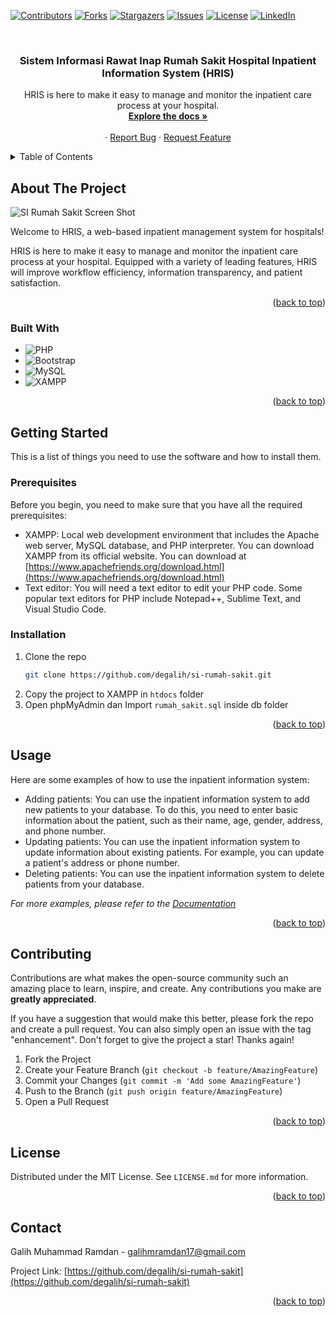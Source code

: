 <a name="readme-top"></a>

<!-- PROJECT SHIELDS -->

[![Contributors][contributors-shield]][contributors-url]
[![Forks][forks-shield]][forks-url]
[![Stargazers][stars-shield]][stars-url]
[![Issues][issues-shield]][issues-url]
[![License][license-shield]][license-url]
[![LinkedIn][linkedin-shield]][linkedin-url]

<!-- PROJECT LOGO -->
<br />
<div align="center">
  <!-- <a href="https://github.com/degalih/si-rumah-sakit">
    <img src="images/logo.png" alt="Logo" width="80" height="80">
  </a> -->

<h3 align="center">Sistem Informasi Rawat Inap Rumah Sakit 
Hospital Inpatient Information System (HRIS)</h3>

  <p align="center">
    HRIS is here to make it easy to manage and monitor the inpatient care process at your hospital.
    <br />
    <a href="https://github.com/degalih/si-rumah-sakit"><strong>Explore the docs »</strong></a>
    <br />
    <br />
<!--     <a href="https://github.com/degalih/si-rumah-sakit">View Demo</a> -->
    ·
    <a href="https://github.com/degalih/si-rumah-sakit/issues">Report Bug</a>
    ·
    <a href="https://github.com/degalih/si-rumah-sakit/issues">Request Feature</a>
  </p>
</div>

<!-- TABLE OF CONTENTS -->
<details>
  <summary>Table of Contents</summary>
  <ol>
    <li>
      <a href="#about-the-project">About The Project</a>
      <ul>
        <li><a href="#built-with">Built With</a></li>
      </ul>
    </li>
    <li>
      <a href="#getting-started">Getting Started</a>
      <ul>
        <li><a href="#prerequisites">Prerequisites</a></li>
        <li><a href="#installation">Installation</a></li>
      </ul>
    </li>
    <li><a href="#usage">Usage</a></li>
    <li><a href="#roadmap">Roadmap</a></li>
    <li><a href="#contributing">Contributing</a></li>
    <li><a href="#license">License</a></li>
    <li><a href="#contact">Contact</a></li>
    <li><a href="#acknowledgments">Acknowledgments</a></li>
  </ol>
</details>

<!-- ABOUT THE PROJECT -->

## About The Project

![SI Rumah Sakit Screen Shot][product-screenshot]

Welcome to HRIS, a web-based inpatient management system for hospitals!

HRIS is here to make it easy to manage and monitor the inpatient care process at your hospital. Equipped with a variety of leading features, HRIS will improve workflow efficiency, information transparency, and patient satisfaction.

<p align="right">(<a href="#readme-top">back to top</a>)</p>

### Built With

- ![PHP][PHP]
- ![Bootstrap][Bootstrap]
- ![MySQL][MySQL]
- ![XAMPP][XAMPP]

<p align="right">(<a href="#readme-top">back to top</a>)</p>

<!-- GETTING STARTED -->

## Getting Started

This is a list of things you need to use the software and how to install them.

### Prerequisites

Before you begin, you need to make sure that you have all the required prerequisites:

- XAMPP: Local web development environment that includes the Apache web server, MySQL database, and PHP interpreter. You can download XAMPP from its official website. You can download at [https://www.apachefriends.org/download.html](https://www.apachefriends.org/download.html)
- Text editor: You will need a text editor to edit your PHP code. Some popular text editors for PHP include Notepad++, Sublime Text, and Visual Studio Code.

### Installation

1. Clone the repo
   ```sh
   git clone https://github.com/degalih/si-rumah-sakit.git
   ```
2. Copy the project to XAMPP in `htdocs` folder
3. Open phpMyAdmin dan Import `rumah_sakit.sql` inside db folder

<p align="right">(<a href="#readme-top">back to top</a>)</p>

<!-- USAGE EXAMPLES -->

## Usage

Here are some examples of how to use the inpatient information system:

- Adding patients: You can use the inpatient information system to add new patients to your database. To do this, you need to enter basic information about the patient, such as their name, age, gender, address, and phone number.
- Updating patients: You can use the inpatient information system to update information about existing patients. For example, you can update a patient's address or phone number.
- Deleting patients: You can use the inpatient information system to delete patients from your database.

_For more examples, please refer to the [Documentation](https://example.com)_

<p align="right">(<a href="#readme-top">back to top</a>)</p>

<!-- ROADMAP -->

<!-- ## Roadmap

- [ ] Feature 1
- [ ] Feature 2
- [ ] Feature 3
  - [ ] Nested Feature

See the [open issues](https://github.com/degalih/si-rumah-sakit/issues) for a full list of proposed features (and known issues).

<p align="right">(<a href="#readme-top">back to top</a>)</p> -->

<!-- CONTRIBUTING -->

## Contributing

Contributions are what makes the open-source community such an amazing place to learn, inspire, and create. Any contributions you make are **greatly appreciated**.

If you have a suggestion that would make this better, please fork the repo and create a pull request. You can also simply open an issue with the tag "enhancement".
Don't forget to give the project a star! Thanks again!

1. Fork the Project
2. Create your Feature Branch (`git checkout -b feature/AmazingFeature`)
3. Commit your Changes (`git commit -m 'Add some AmazingFeature'`)
4. Push to the Branch (`git push origin feature/AmazingFeature`)
5. Open a Pull Request

<p align="right">(<a href="#readme-top">back to top</a>)</p>

<!-- LICENSE -->

## License

Distributed under the MIT License. See `LICENSE.md` for more information.

<p align="right">(<a href="#readme-top">back to top</a>)</p>

<!-- CONTACT -->

## Contact

Galih Muhammad Ramdan - galihmramdan17@gmail.com

Project Link: [https://github.com/degalih/si-rumah-sakit](https://github.com/degalih/si-rumah-sakit)

<p align="right">(<a href="#readme-top">back to top</a>)</p>

<!-- ACKNOWLEDGMENTS -->

<!-- ## Acknowledgments

- []()
- []()
- []()

<p align="right">(<a href="#readme-top">back to top</a>)</p> -->

<!-- MARKDOWN LINKS & IMAGES -->
<!-- https://www.markdownguide.org/basic-syntax/#reference-style-links -->

[contributors-shield]: https://img.shields.io/github/contributors/degalih/si-rumah-sakit.svg?style=for-the-badge
[contributors-url]: https://github.com/degalih/si-rumah-sakit/graphs/contributors
[forks-shield]: https://img.shields.io/github/forks/degalih/si-rumah-sakit.svg?style=for-the-badge
[forks-url]: https://github.com/degalih/si-rumah-sakit/network/members
[stars-shield]: https://img.shields.io/github/stars/degalih/si-rumah-sakit.svg?style=for-the-badge
[stars-url]: https://github.com/degalih/si-rumah-sakit/stargazers
[issues-shield]: https://img.shields.io/github/issues/degalih/si-rumah-sakit.svg?style=for-the-badge
[issues-url]: https://github.com/degalih/si-rumah-sakit/issues
[license-shield]: https://img.shields.io/github/license/degalih/si-rumah-sakit.svg??label=license&style=for-the-badge
[license-url]: https://github.com/degalih/si-rumah-sakit/blob/master/LICENSE.md
[linkedin-shield]: https://img.shields.io/badge/linkedin-%230077B5.svg?style=for-the-badge&logo=linkedin&logoColor=white
[linkedin-url]: https://linkedin.com/in/https://www.linkedin.com/in/galihmr/
[product-screenshot]: https://res.cloudinary.com/stunt-shield-cloudinary/image/upload/v1704008526/Porto%20Web%20Assets/01_jdidky.png
[PHP]: https://img.shields.io/badge/php-%23777BB4.svg?style=for-the-badge&logo=php&logoColor=white
[Bootstrap]: https://img.shields.io/badge/Bootstrap-563D7C?style=for-the-badge&logo=bootstrap&logoColor=white
[MySQL]: https://img.shields.io/badge/mysql-%2300f.svg?style=for-the-badge&logo=mysql&logoColor=white
[XAMPP]: https://img.shields.io/badge/Xampp-F37623?style=for-the-badge&logo=xampp&logoColor=white
